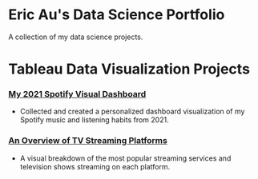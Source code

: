 # Eric Au's Data Science Portfolio
A collection of my data science projects. 


# Tableau Data Visualization Projects
### [My 2021 Spotify Visual Dashboard](https://public.tableau.com/views/My2021SpotifyVisualDashboard/SpotifyDashboard?:language=en-US&:display_count=n&:origin=viz_share_link)
* Collected and created a personalized dashboard visualization of my Spotify music and listening habits from 2021.
[](https://github.com/eric8395/Eric_Portfolio/blob/main/images/Screen%20Shot%202021-12-26%20at%205.11.22%20PM.png)

### [An Overview of TV Streaming Platforms](https://public.tableau.com/app/profile/eric8519/viz/AnOverviewOfTVStreamingPlatforms/Overview)
* A visual breakdown of the most popular streaming services and television shows streaming on each platform.
[](https://github.com/eric8395/Eric_Portfolio/blob/main/images/Screen%20Shot%202021-12-26%20at%205.26.50%20PM.png)


